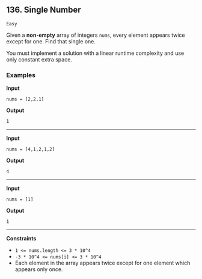 ## 136. Single Number

`Easy`

Given a **non-empty** array of integers `nums`, every element appears twice except for one. Find that single one.

You must implement a solution with a linear runtime complexity and use only constant extra space.

### Examples

**Input**
```
nums = [2,2,1]
```

**Output**
```
1
```

---

**Input**
```
nums = [4,1,2,1,2]
```

**Output**
```
4
```

---

**Input**
```
nums = [1]
```

**Output**
```
1
```

---

**Constraints**
* `1 <= nums.length <= 3 * 10^4`
* `-3 * 10^4 <= nums[i] <= 3 * 10^4`
* Each element in the array appears twice except for one element which appears only once.